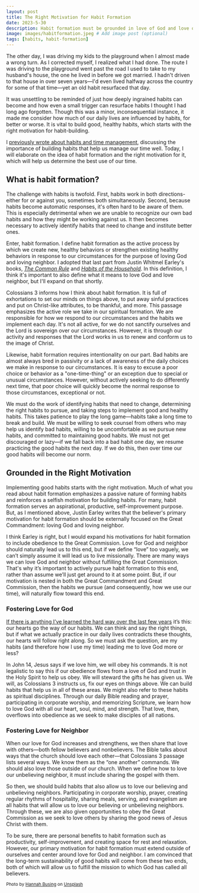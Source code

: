 ```yaml
---
layout: post
title: The Right Motivation for Habit Formation
date: 2023-5-30
description: Habit formation must be grounded in love of God and love of neighbor, which will allow us to obey the Great Commission. 
image: images/habitformation.jpeg # Add image post (optional)
tags: [habits, habit-formation]
---
```

The other day, I was driving my kids to the playground when I almost made a wrong turn. As I corrected myself, I realized what I had done. The route I was driving to the playground went past the road I used to take to my husband's house, the one he lived in before we got married. I hadn't driven to that house in over seven years—I'd even lived halfway across the country for some of that time—yet an old habit resurfaced that day. 

It was unsettling to be reminded of just how deeply ingrained habits can become and how even a small trigger can resurface habits I thought I had long ago forgotten. Though this was a minor, inconsequential instance, it made me consider how much of our daily lives are influenced by habits, for better or worse. It is vital to build good, healthy habits, which starts with the right motivation for habit-building.

I [previously wrote about habits and time management](https://meredithcook.net/2023/04/27/how-we-spend-our-days/), discussing the importance of building habits that help us manage our time well. Today, I will elaborate on the idea of habit formation and the right motivation for it, which will help us determine the best use of our time. 

## What is habit formation?  

The challenge with habits is twofold. First, habits work in both directions- either for or against you, sometimes both simultaneously. Second, because habits become automatic responses, it's often hard to be aware of them. This is especially detrimental when we are unable to recognize our own bad habits and how they might be working against us. It then becomes necessary to actively identify habits that need to change and institute better ones. 

Enter, habit formation. I define habit formation as the active process by which we create new, healthy behaviors or strengthen existing healthy behaviors in response to our circumstances for the purpose of loving God and loving neighbor. I adopted that last part from Justin Whitmel Earley's books, [_The Common Rule_](https://amzn.to/3MErmJs) and [*Habits of the Household*](https://amzn.to/3N3RKhn). In this definition, I think it's important to also define what it means to love God and love neighbor, but I'll expand on that shortly. 

Colossians 3 informs how I think about habit formation. It is full of exhortations to set our minds on things above, to put away sinful practices and put on Christ-like attributes, to be thankful, and more. This passage emphasizes the active role we take in our spiritual formation. We are responsible for how we respond to our circumstances and the habits we implement each day. It's not all active, for we do not sanctify ourselves and the Lord is sovereign over our circumstances. However, it is through our activity and responses that the Lord works in us to renew and conform us to the image of Christ. 

Likewise, habit formation requires intentionality on our part. Bad habits are almost always bred in passivity or a lack of awareness of the daily choices we make in response to our circumstances. It is easy to excuse a poor choice or behavior as a "one-time-thing" or an exception due to special or unusual circumstances. However,  without actively seeking to do differently next time, that poor choice will quickly become the normal response to those circumstances, exceptional or not.

We must do the work of identifying habits that need to change, determining the right habits to pursue, and taking steps to implement good and healthy habits. This takes patience to play the long game—habits take a long time to break and build. We must be willing to seek counsel from others who may help us identify bad habits, willing to be uncomfortable as we pursue new habits, and committed to maintaining good habits. We must not get discouraged or lazy—if we fall back into a bad habit one day, we resume practicing the good habits the next day. If we do this, then over time our good habits will become our norm.

## Grounded in the Right Motivation

Implementing good habits starts with the right motivation. Much of what you read about habit formation emphasizes a passive nature of forming habits and reinforces a selfish motivation for building habits. For many, habit formation serves an aspirational, productive, self-improvement purpose. But, as I mentioned above, Justin Earley writes that the believer's primary motivation for habit formation should be externally focused on the Great Commandment: loving God and loving neighbor.

I think Earley is right, but I would expand his motivations for habit formation to include obedience to the Great Commission. Love for God and neighbor should naturally lead us to this end, but if we define “love” too vaguely, we can’t simply assume it will lead us to live missionally. There are many ways we can love God and neighbor without fulfilling the Great Commission. That's why it’s important to actively pursue habit formation to this end, rather than assume we’ll just get around to it at some point. But, if our motivation is nested in both the Great Commandment and Great Commission, then the habits we pursue (and consequently, how we use our time), will naturally flow toward this end.

### Fostering Love for God

[If there is anything I’ve learned the hard way over the last few years](https://meredithcook.net/2022/02/05/climbing-the-slide/) it’s this: our hearts go the way of our habits. We can think and say the right things, but if what we actually practice in our daily lives contradicts these thoughts, our hearts will follow right along. So we must ask the question, are my habits (and therefore how I use my time) leading me to love God more or less? 

In John 14, Jesus says if we love him, we will obey his commands. It is not legalistic to say this if our obedience flows from a love of God and trust in the Holy Spirit to help us obey. We will steward the gifts he has given us. We will, as Colossians 3 instructs us, fix our eyes on things above. We can build habits that help us in all of these areas. We might also refer to these habits as spiritual disciplines. Through our daily Bible reading and prayer, participating in corporate worship, and memorizing Scripture, we learn how to love God with all our heart, soul, mind, and strength. That love, then, overflows into obedience as we seek to make disciples of all nations. 

### Fostering Love for Neighbor

When our love for God increases and strengthens, we then share that love with others—both fellow believers and nonbelievers. The Bible talks about ways that the church should love each other—that Colossians 3 passage lists several ways. We know them as the “one another” commands. We should also love those outside of our church. When we define how to love our unbelieving neighbor, it must include sharing the gospel with them. 

So then, we should build habits that also allow us to love our believing and unbelieving neighbors. Participating in corporate worship, prayer, creating regular rhythms of hospitality, sharing meals, serving, and evangelism are all habits that will allow us to love our believing or unbelieving neighbors. Through these, we are also given opportunities to obey the Great Commission as we seek to love others by sharing the good news of Jesus Christ with them.

To be sure, there are personal benefits to habit formation such as productivity, self-improvement, and creating space for rest and relaxation. However, our primary motivation for habit formation must extend outside of ourselves and center around love for God and neighbor. I am convinced that the long-term sustainability of good habits will come from these two ends, both of which will allow us to fulfill the mission to which God has called all believers. 

<sub>Photo by <a href="https://unsplash.com/pt-br/@hannahbusing?utm_source=unsplash&utm_medium=referral&utm_content=creditCopyText">Hannah Busing</a> on <a href="https://unsplash.com/s/photos/read-bible?license=free&utm_source=unsplash&utm_medium=referral&utm_content=creditCopyText">Unsplash</a></sub>
  
